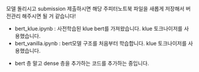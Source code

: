 모델 돌리시고 submission 제출하시면 해당 주피터노트북 파일을 새롭게 저장해서 버전관리 해주시면 될 거 같습니다!

- bert_klue.ipynb : 사전학습된 klue bert를 가져왔습니다. klue 토크나이저를 사용했습니다.
- bert_vanilla.ipynb : bert모델 구조를 처음부터 학습합니다. klue 토크나이저를 사용했습니다.

* bert 층 말고 dense 층을 추가하는 코드를 추가하는 중입니다.

